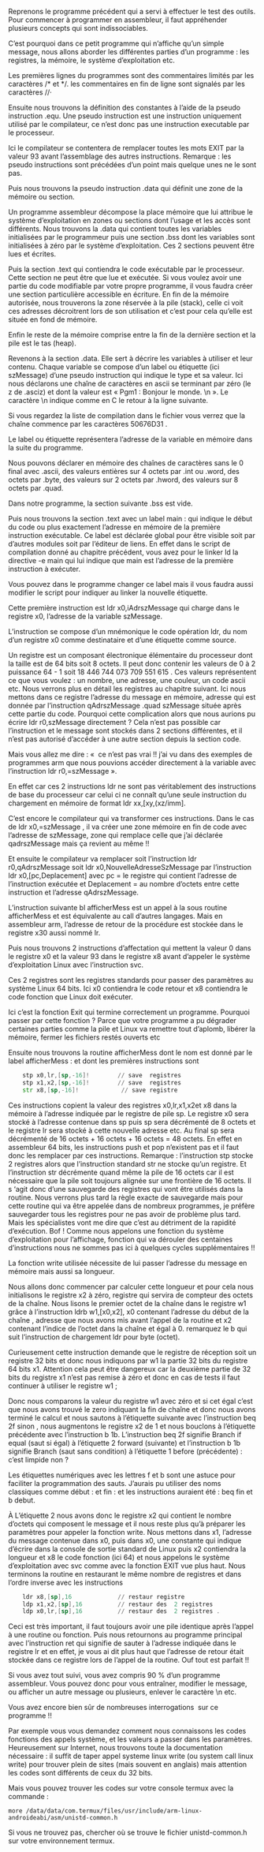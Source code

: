 Reprenons le programme précédent qui a servi à effectuer le test des outils.
Pour commencer à programmer en assembleur, il faut appréhender plusieurs concepts qui sont indissociables.

C’est pourquoi dans ce petit programme qui n’affiche qu’un simple message, nous allons aborder les différentes parties d’un programme : les registres, la mémoire, le système d’exploitation etc.

Les premières lignes du programmes sont des commentaires limités par les caractères /* et */. les commentaires en fin de ligne sont signalés par les caractères //·

Ensuite nous trouvons la définition des constantes à l’aide de la pseudo instruction .equ. 
Une pseudo instruction est une instruction uniquement utilisé par le compilateur, ce n’est donc pas une instruction executable par le processeur.

Ici le compilateur se contentera de remplacer toutes les mots EXIT par la valeur 93 avant l’assemblage des autres instructions.
Remarque : les pseudo instructions sont précédées d’un point mais quelque unes ne le sont pas.

Puis nous trouvons la pseudo instruction .data qui définit une zone de la mémoire ou section.

Un programme assembleur décompose la place mémoire que lui attribue le système d’exploitation en zones ou sections dont l’usage et les accès sont différents. 
Nous trouvons la .data qui contient toutes les variables initialisées par le programmeur puis une section .bss dont les variables sont initialisées à zéro par le système d’exploitation. Ces 2 sections peuvent être lues et écrites.

Puis la section .text qui contiendra le code exécutable par le processeur. Cette section ne peut être que lue et exécutée. Si vous voulez avoir une partie du code modifiable par votre propre programme, il vous faudra créer une section particulière accessible en écriture.
En fin de la mémoire autorisée, nous trouverons la zone réservée à la pile (stack), celle ci voit ces adresses décroitrent lors de son utilisation et c’est pour cela qu’elle est située en fond de mémoire. 

Enfin le reste de la mémoire comprise entre la fin de la dernière section et la pile est le tas (heap).

Revenons à la section .data. Elle sert à décrire les variables à utiliser et leur contenu. Chaque variable se compose d’un label ou étiquette (ici szMessage) d’une pseudo instruction qui indique le type et sa valeur. Ici nous déclarons une chaîne de caractères en ascii se terminant par zéro (le z de .asciz) et dont la valeur est « Pgm1 : Bonjour le monde. \n ». Le caractère \n indique comme en C le retour à la ligne suivante.

Si vous regardez la liste de compilation dans le fichier   vous verrez que la chaîne commence par les caractères  50676D31 .

Le label ou étiquette représentera l’adresse de la variable en mémoire dans la suite du programme.

Nous pouvons déclarer en mémoire des chaînes de caractères sans le 0 final avec .ascii, des valeurs entières sur 4 octets par .int ou .word, des octets par .byte, des valeurs sur 2 octets par .hword, des valeurs sur 8 octets par .quad.

Dans notre programme, la section suivante .bss est vide.

Puis nous trouvons la section .text avec un label main : qui indique le début du code ou plus exactement l’adresse en mémoire de la première instruction exécutable. Ce label est déclarée global pour être visible soit par d’autres modules soit par l’éditeur de liens. En effet dans le script de compilation donné au chapitre précédent, vous avez pour le linker ld la directive -e main qui lui indique que main est l’adresse de la première instruction à exécuter. 

Vous pouvez dans le programme changer ce label mais il vous faudra aussi modifier le script pour indiquer au linker la nouvelle étiquette.

Cette première instruction est ldr x0,iAdrszMessage qui charge dans le registre x0, l’adresse de la variable szMessage.

L’instruction se compose d’un mnémonique  le code opération ldr, du nom d’un registre x0 comme destinataire et d’une étiquette comme source.

Un registre est un composant électronique élémentaire du processeur dont la taille est de 64 bits soit 8 octets. Il peut donc contenir les valeurs de 0 à 2 puissance 64 - 1 soit 18 446 744 073 709 551 615 . 
Ces valeurs représentent ce que vous voulez : un nombre, une adresse, une couleur, un code ascii etc. Nous verrons plus en détail les registres au chapitre suivant.
Ici nous mettons dans ce registre l’adresse du message en mémoire, adresse qui est donnée par l’instruction qAdrszMessage .quad szMessage située après cette partie du code. Pourquoi cette complication alors que nous aurions pu écrire ldr r0,szMessage directement ? Cela n’est pas possible car l’instruction et le message sont stockés dans 2 sections différentes, et il n’est pas autorisé d’accéder à une autre section depuis la section code.

Mais vous allez me dire : «  ce n’est pas vrai !! j’ai vu dans des exemples de programmes arm que nous pouvions accéder directement à la variable avec l’instruction ldr r0,=szMessage ».

En effet car ces 2 instructions ldr ne sont pas véritablement des instructions de base du processeur car celui ci ne connaît qu’une seule instruction du chargement en mémoire de format ldr xx,[xy,(xz/imm]. 

C’est encore le compilateur qui va transformer ces instructions. Dans le cas de ldr x0,=szMessage , il va créer une zone mémoire en fin de code avec l’adresse de szMessage, zone qui remplace celle que j’ai déclarée qadrszMessage mais ça revient au même !!

Et ensuite le compilateur va remplacer soit l’instruction ldr r0,qAdrszMessage soit ldr x0,NouvelleAdresseSzMessage par l’instruction ldr x0,[pc,Deplacement] avec pc = le registre qui contient l’adresse de l’instruction exécutée et Deplacement = au nombre d’octets entre cette instruction et l’adresse  qAdrszMessage.

L’instruction suivante bl afficherMess est un appel à la sous routine afficherMess et est équivalente au call d’autres langages. Mais en assembleur arm, l’adresse de retour de la procédure est stockée dans le registre x30 aussi nommé  lr.

Puis nous trouvons 2 instructions d’affectation qui mettent la valeur 0 dans le registre x0 et la valeur 93 dans le registre x8 avant d’appeler le système d’exploitation Linux avec l’instruction svc. 

Ces 2 registres sont les registres standards pour passer des paramètres au système Linux 64 bits. Ici x0 contiendra le code retour et x8 contiendra le code fonction que Linux doit exécuter. 

Ici c’est la fonction Exit qui termine correctement un programme. Pourquoi passer par cette fonction ? Parce que votre programme a pu dégrader certaines parties comme la pile et Linux va remettre tout d’aplomb, libérer la mémoire, fermer les fichiers restés ouverts etc 

Ensuite nous trouvons la routine afficherMess dont le nom est donné par le label afficherMess : et dont les premières instructions sont 

```asm
    stp x0,lr,[sp,-16]!        // save  registres
    stp x1,x2,[sp,-16]!        // save  registres
    str x8,[sp,-16]!            // save registre
 ```

Ces instructions copient la valeur des registres x0,lr,x1,x2et x8 dans la mémoire à l’adresse indiquée par le registre de pile  sp. Le registre x0 sera stocké à l’adresse contenue dans sp puis sp sera décrémenté de 8 octets et le registre lr sera stocké à cette nouvelle adresse etc. Au final sp sera décrémenté de 16 octets + 16 octets + 16 octets = 48 octets.
En effet en assembleur 64 bits, les instructions push et pop n’existent pas et il faut donc les remplacer par ces instructions. Remarque : l’instruction stp stocke 2 registres alors que l’instruction standard str ne stocke qu’un registre. Et l’instruction str décrémente quand même la pile de 16 octets car il est nécessaire que la pile soit toujours alignée sur une frontière de 16 octets.
Il s ‘agit donc d’une sauvegarde des registres qui vont être utilisés dans la routine. Nous verrons plus tard la règle exacte de sauvegarde mais  pour cette routine qui va être appelée dans de nombreux programmes, je préfère sauvegarder tous les registres pour ne pas avoir de problème plus tard. 
Mais les spécialistes vont me dire que c’est au détriment de la rapidité d’exécution. Bof ! Comme nous appelons une fonction du système d’exploitation pour l’affichage, fonction qui va dérouler des centaines d’instructions nous ne sommes pas ici à quelques cycles supplémentaires !!

La fonction write utilisée nécessite de lui passer l’adresse du message en mémoire mais aussi sa longueur. 

Nous allons donc commencer par calculer cette longueur et pour cela nous initialisons le registre x2 à zéro, registre qui servira de compteur des octets de la chaîne.
Nous lisons le premier octet de la chaîne  dans le registre w1 grâce à l’instruction ldrb w1,[x0,x2], x0 contenant l’adresse du début de la chaîne , adresse que nous avons mis avant l’appel de la routine et x2 contenant l’indice de l’octet dans la chaîne et égal à  0. remarquez le b qui suit l’instruction de chargement ldr pour byte (octet).

Curieusement cette instruction demande que le registre de réception soit un registre 32 bits et donc nous indiquons par w1 la partie 32 bits du registre 64 bits x1. Attention cela peut être dangereux car la deuxième partie de 32 bits du registre x1 n’est pas remise à zéro et donc en cas de tests il faut continuer à utiliser le registre w1 ;

Donc nous comparons la valeur du  registre w1 avec zéro et si cet égal c’est que nous avons trouvé le zero indiquant la fin de chaîne et donc nous avons terminé le calcul et nous sautons à l’étiquette suivante avec l’instruction beq 2f  sinon , nous augmentons le registre x2 de 1 et nous bouclons à l’étiquette précédente avec l’instruction b 1b.
L’instruction beq 2f signifie Branch if equal (saut si égal) à l’étiquette 2 forward (suivante) et l’instruction b 1b signifie Branch (saut sans condition) à l’étiquette 1 before (précédente) : c’est limpide non ?

Les étiquettes numériques avec les lettres f et b sont une astuce pour faciliter la programmation des sauts. J’aurais pu utiliser des noms classiques comme début : et fin : et les instructions auraient été : beq fin et b debut.

À L’étiquette 2 nous avons donc le registre x2 qui contient le nombre d’octets qui composent le message et il nous reste plus qu’à préparer les paramètres pour appeler la fonction write. Nous mettons dans x1, l’adresse du message contenue dans x0, puis dans x0, une constante qui indique d’écrire dans la console de sortie standard de Linux puis x2 contiendra la longueur et x8 le code fonction (ici 64) et nous appelons le système d’exploitation avec svc comme avec la fonction EXIT vue plus haut.
Nous terminons la routine en restaurant le même nombre de registres et dans l’ordre inverse avec les instructions 
```asm
    ldr x8,[sp],16             // restaur registre
    ldp x1,x2,[sp],16          // restaur des  2 registres
    ldp x0,lr,[sp],16          // restaur des  2 registres .
 ```
 
 Ceci est très important, il faut toujours avoir une pile identique après l’appel à une routine ou fonction.
Puis nous retournons au programme principal avec l’instruction ret qui signifie de sauter à l’adresse indiquée dans le registre lr et en effet, je vous ai dit plus haut que l’adresse de retour était stockée dans ce registre lors de l’appel de la routine.
Ouf tout est parfait !! 

Si vous avez tout suivi, vous avez compris 90 % d’un programme assembleur. Vous pouvez donc pour vous entraîner, modifier le message, ou afficher un autre message ou plusieurs, enlever le caractère \n etc.

Vous avez encore bien sûr de nombreuses interrogations  sur ce programme !! 

Par exemple vous vous demandez comment nous connaissons les codes fonctions des appels système, et les valeurs a passer dans les paramètres. Heureusement sur Internet, nous trouvons toute la documentation nécessaire : il suffit de taper appel systeme linux write (ou system call linux write) pour trouver plein de sites (mais souvent en anglais) mais attention les codes sont différents de ceux du 32 bits.

Mais vous pouvez trouver les codes sur votre console termux avec la commande :
```shell
more /data/data/com.termux/files/usr/include/arm-linux-androideabi/asm/unistd-common.h
```

Si vous ne trouvez pas, chercher où se trouve le fichier unistd-common.h sur votre environnement termux.
